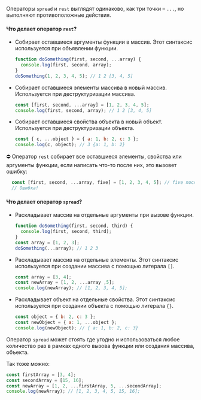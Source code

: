 Операторы `spread` и `rest` выглядят одинаково, как три точки – `...`, но выполняют противоположные действия.

#### Что делает оператор `rest`?

- Собирает оставшиеся аргументы функции в массив. Этот синтаксис используется при объявлении функции.
  ```js
  function doSomething(first, second, ...array) {
    console.log(first, second, array);
  }
  doSomething(1, 2, 3, 4, 5); // 1 2 [3, 4, 5]
  ```

- Собирает оставшиеся элементы массива в новый массив. Используется при деструктуризации массива.
  ```js
  const [first, second, ...array] = [1, 2, 3, 4, 5];
  console.log(first, second, array); // 1 2 [3, 4, 5]
  ```

- Собирает оставшиеся свойства объекта в новый объект. Используется при деструктуризации объекта.
  ```js
  const { c, ...object } = { a: 1, b: 2, c: 3 };
  console.log(c, object); // 3 {a: 1, b: 2}
  ```

⛔ Оператор `rest` собирает все оставшиеся элементы, свойства или аргументы функции, если написать что-то после них, это вызовет ошибку:
```js
  const [first, second, ...array, five] = [1, 2, 3, 4, 5]; // five после ...array
  // Ошибка!
  ```

#### Что делает оператор `spread`?

- Раскладывает массив на отдельные аргументы при вызове функции.
  ```js
  function doSomething(first, second, third) {
    console.log(first, second, third);
  }
  const array = [1, 2, 3];
  doSomething(...array); // 1 2 3
  ```

- Раскладывает массив на отдельные элементы. Этот синтаксис используется при создании массива с помощью литерала `[]`.
  ```js
  const array = [3, 4];
  const newArray = [1, 2, ...array ,5];
  console.log(newArray); // [1, 2, 3, 4, 5];
  ```

- Раскладывает объект на отдельные свойства. Этот синтаксис используется при создании объекта с помощью литерала `{}`.
  ```js
  const object = { b: 2, c: 3 };
  const newObject = { a: 1, ...object };
  console.log(newObject); // { a: 1, b: 2, c: 3}
  ```

Оператор `spread` может стоять где угодно и использоваться любое количество раз в рамках одного вызова функции или создания массива, объекта.

Так тоже можно:
  ```js
  const firstArray = [3, 4];
  const secondArray = [15, 16];
  const newArray = [1, 2, ...firstArray, 5, ...secondArray];
  console.log(newArray); // [1, 2, 3, 4, 5, 15, 16];
  ```
